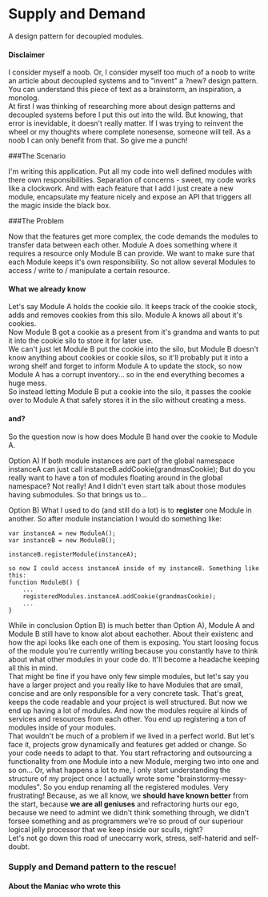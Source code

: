 Supply and Demand
=================

A design pattern for decoupled modules.


#### Disclaimer

I consider myself a noob. Or, I consider myself too much of a noob to write an article about decoupled systems and to "invent" a ?new? design pattern. You can understand this piece of text as a brainstorm, an inspiration, a monolog.  
At first I was thinking of researching more about design patterns and decoupled systems before I put this out into the wild. But knowing, that error is inevidable, it doesn't really matter. If I was trying to reinvent the wheel or my thoughts where complete nonesense, someone will tell. As a noob I can only benefit from that. So give me a punch!



###The Scenario

I'm writing this application. Put all my code into well defined modules with there own responsibilities. Separation of concerns - sweet, my code works like a clockwork. And with each feature that I add I just create a new module, encapsulate my feature nicely and expose an API that triggers all the magic inside the black box.



###The Problem

Now that the features get more complex, the code demands the modules to transfer data between each other. Module A does something where it requires a resource only Module B can provide. We want to make sure that each Module keeps it's own responsibility. So not allow several Modules to access / write to / manipulate a certain resource.

#### What we already know
Let's say Module A holds the cookie silo. It keeps track of the cookie stock, adds and removes cookies from this silo. Module A knows all about it's cookies.  
Now Module B got a cookie as a present from it's grandma and wants to put it into the cookie silo to store it for later use.  
We can't just let Module B put the cookie into the silo, but Module B doesn't know anything about cookies or cookie silos, so it'll probably put it into a wrong shelf and forget to inform Module A to update the stock, so now Module A has a corrupt inventory... so in the end everything becomes a huge mess.  
So instead letting Module B put a cookie into the silo, it passes the cookie over to Module A that safely stores it in the silo without creating a mess.

#### and?
So the question now is how does Module B hand over the cookie to Module A.  
  
Option A) If both module instances are part of the global namespace instanceA can just call instanceB.addCookie(grandmasCookie); But do you really want to have a ton of modules floating around in the global namespace? Not really! And I didn't even start talk about those modules having submodules. So that brings us to...  
  
Option B) What I used to do (and still do a lot) is to __register__ one Module in another. So after module instanciation I would do something like:
````
var instanceA = new ModuleA();
var instanceB = new ModuleB();

instanceB.registerModule(instanceA);

so now I could access instanceA inside of my instanceB. Something like this:
function ModuleB() {
	...
	registeredModules.instanceA.addCookie(grandmasCookie);
	...
}
````
While in conclusion Option B) is much better than Option A), Module A and Module B still have to know alot about eachother. About  their existenc and how the api looks like each one of them is exposing. You start loosing focus of the module you're currently writing because you constantly have to think about what other modules in your code do. It'll become a headache keeping all this in mind.  
That might be fine if you have only few simple modules, but let's say you have a larger project and you really like to have Modules that are small, concise and are only responsible for a very concrete task. That's great, keeps the code readable and your project is well structured. But now we end up having a lot of modules. And now the modules require al kinds of services and resources from each other. You end up registering a ton of modules inside of your modules.  
That wouldn't be much of a problem if we lived in a perfect world. But let's face it, projects grow dynamically and features get added or change. So your code needs to adapt to that. You start refractoring and outsourcing a functionality from one Module into a new Module, merging two into one and so on... Or, what happens a lot to me, I only start understanding the structure of my project once I actually wrote some "brainstormy-messy-modules". So you endup renaming all the registered modules. Very frustrating! Because, as we all know, we __should have known better__ from the start, because __we are all geniuses__ and refractoring hurts our ego, because we need to admint we didn't think something through, we didn't forsee something and as programmers we're so proud of our superiour logical jelly processor that we keep inside our sculls, right?  
Let's not go down this road of  uneccarry work, stress, self-haterid and self-doubt.



### Supply and Demand pattern to the rescue!



#### About the Maniac who wrote this



